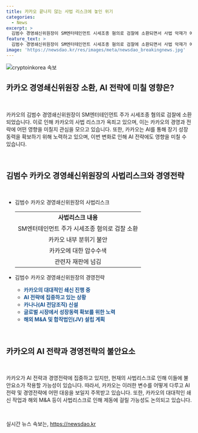 ```yaml
---
title: 카카오 끝나지 않는 사법 리스크에 놓인 위기
categories:
  - News
excerpt: >
  김범수 경영쇄신위원장이 SM엔터테인먼트 시세조종 혐의로 검찰에 소환되면서 사법 악재가 예상된다. 카카오는 AI 발전을 위해 M&A에 나섰으나, 김 위원장의 사법 리스크가 제동을 걸 가능성도 있어보인다. 카카오는 또한 자회사의 실적 부진과 계열사 매각에도 사법리스크가 영향을 미칠 수 있다. 이에 대한 관심이 높아지고 있다.
feature_text: >
  김범수 경영쇄신위원장이 SM엔터테인먼트 시세조종 혐의로 검찰에 소환되면서 사법 악재가 예상된다. 카카오는 AI 발전을 위해 M&A에 나섰으나, 김 위원장의 사법 리스크가 제동을 걸 가능성도 있어보인다. 카카오는 또한 자회사의 실적 부진과 계열사 매각에도 사법리스크가 영향을 미칠 수 있다. 이에 대한 관심이 높아지고 있다.
image: 'https://newsdao.kr/res/images/meta/newsdao_breakingnews.jpg'
---
```


<p><img src="https://newsdao.kr/res/images/meta/newsdao_breakingnews.jpg" alt="cryptoinkorea 속보" /></p>

<h2 data-ke-size="size26">카카오 경영쇄신위원장 소환, AI 전략에 미칠 영향은?</h2>

<p data-ke-size="size16">&nbsp;</p>

<p>카카오의 김범수 경영쇄신위원장이 SM엔터테인먼트 주가 시세조종 혐의로 검찰에 소환되었습니다. 이로 인해 카카오의 사법 리스크가 옥죄고 있으며, 이는 카카오의 경영과 전략에 어떤 영향을 미칠지 관심을 모으고 있습니다. 또한, 카카오는 AI를 통해 장기 성장동력을 확보하기 위해 노력하고 있으며, 이번 변화로 인해 AI 전략에도 영향을 미칠 수 있습니다.</p>

<p data-ke-size="size16">&nbsp;</p>

<h2 data-ke-size="size26">김범수 카카오 경영쇄신위원장의 사법리스크와 경영전략</h2>

<p data-ke-size="size16">&nbsp;</p>

<ul>
  <li>김범수 카카오 경영쇄신위원장의 사법리스크</li>
  <table>
    <tr>
      <td style="text-align: center; height: 17px;"><b>사법리스크 내용</b></td>
    </tr>
    <tr>
      <td style="text-align: center; height: 17px;">SM엔터테인먼트 주가 시세조종 혐의로 검찰 소환</td>
    </tr>
    <tr>
      <td style="text-align: center; height: 17px;">카카오 내부 분위기 불안</td>
    </tr>
    <tr>
      <td style="text-align: center; height: 17px;">카카오에 대한 압수수색</td>
    </tr>
    <tr>
      <td style="text-align: center; height: 17px;">관련자 재판에 넘김</td>
    </tr>
  </table>
  <li>김범수 카카오 경영쇄신위원장의 경영전략</li>
  <ul>
    <li><b><span style="color: #1a5490;">카카오의 대대적인 쇄신 진행 중</span></b></li>
    <li><b><span style="color: #1a5490;">AI 전략에 집중하고 있는 상황</span></b></li>
    <li><b><span style="color: #1a5490;">카나나(AI 전담조직) 신설</span></b></li>
    <li><b><span style="color: #1a5490;">글로벌 시장에서 성장동력 확보를 위한 노력</span></b></li>
    <li><b><span style="color: #1a5490;">해외 M&A 및 합작법인(JV) 설립 계획</span></b></li>
  </ul>
</ul>

<p data-ke-size="size16">&nbsp;</p>

<h2 data-ke-size="size26">카카오의 AI 전략과 경영전략의 불안요소</h2>

<p data-ke-size="size16">&nbsp;</p>

<p>카카오가 AI 전략과 경영전략에 집중하고 있지만, 현재의 사법리스크로 인해 이들에 불안요소가 작용할 가능성이 있습니다. 따라서, 카카오는 이러한 변수를 어떻게 다루고 AI 전략 및 경영전략에 어떤 대응을 보일지 주목받고 있습니다. 또한, 카카오의 대대적인 쇄신 작업과 해외 M&amp;A 등이 사법리스크로 인해 제동에 걸릴 가능성도 논의되고 있습니다.</p>

<p data-ke-size="size16">&nbsp;</p>
실시간 뉴스 속보는, <a href="https://newsdao.kr" rel="dofollow">https://newsdao.kr</a>


